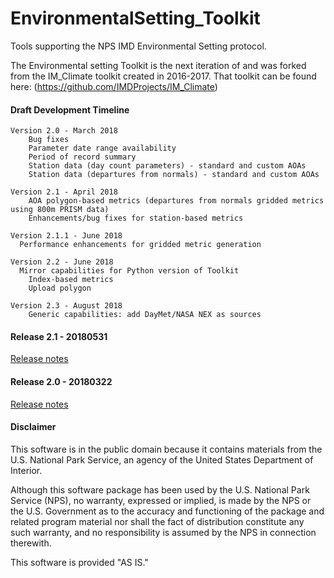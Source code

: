 # EnvironmentalSetting_Toolkit
Tools supporting the NPS IMD Environmental Setting protocol. 

The Environmental setting Toolkit is the next iteration of and was forked from the IM_Climate toolkit created in 2016-2017. That toolkit can be found here: (https://github.com/IMDProjects/IM_Climate)

#### Draft Development Timeline

	Version 2.0 - March 2018
		Bug fixes
		Parameter date range availability
		Period of record summary 
		Station data (day count parameters) - standard and custom AOAs
		Station data (departures from normals) - standard and custom AOAs

	Version 2.1 - April 2018
		AOA polygon-based metrics (departures from normals gridded metrics using 800m PRISM data)
		Enhancements/bug fixes for station-based metrics
	
	Version 2.1.1 - June 2018
	  Performance enhancements for gridded metric generation

	Version 2.2 - June 2018
	  Mirror capabilities for Python version of Toolkit
		Index-based metrics
		Upload polygon
		
	Version 2.3 - August 2018
		Generic capabilities: add DayMet/NASA NEX as sources 
  

#### Release 2.1 - 20180531 ####
[Release notes](https://github.com/nationalparkservice/EnvironmentalSetting_Toolkit/releases)

#### Release 2.0 - 20180322 ####

[Release notes](https://github.com/nationalparkservice/EnvironmentalSetting_Toolkit/releases)
	
#### Disclaimer ####
This software is in the public domain because it contains materials from the U.S. National Park Service, an agency of the United States Department of Interior.

Although this software package has been used by the U.S. National Park Service (NPS), no warranty, expressed or implied, is made by the NPS or the U.S. Government as to the accuracy and functioning of the package and related program material nor shall the fact of distribution constitute any such warranty, and no responsibility is assumed by the NPS in connection therewith.

This software is provided "AS IS."
    
